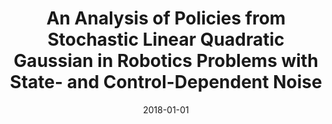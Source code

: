 ---
title: "An Analysis of Policies from Stochastic Linear Quadratic Gaussian in Robotics Problems with State- and Control-Dependent Noise"
collection: publications
permalink: /publication/2018-01-01-An-Analysis-of-Policies-from-Stochastic-Linear-Quadratic-Gaussian-in-Robotics-Problems-with-State-and-Control-Dependent-Noise
date: 2018-01-01
venue: 'Journal of Intelligent and Robotic Systems'
paperurl: 'https://doi.org/10.1007/s10846-017-0736-x'
citation: ' Hugo Carlos,  Jean-Bernard Hayet,  Rafael Murrieta-Cid, &quot;An Analysis of Policies from Stochastic Linear Quadratic Gaussian in Robotics Problems with State- and Control-Dependent Noise.&quot; Journal of Intelligent and Robotic Systems, 2018.'
---